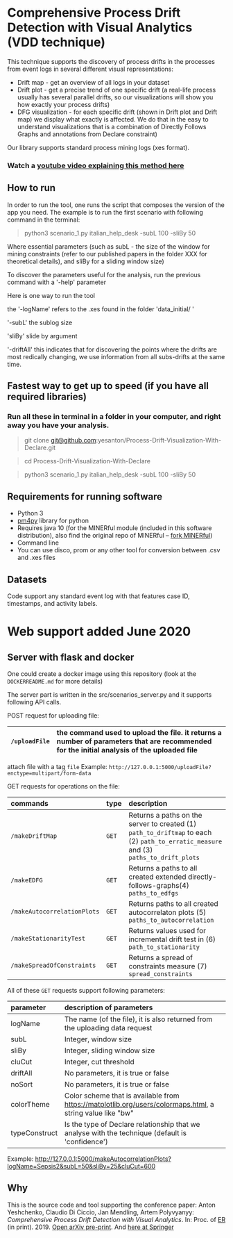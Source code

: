 # Comprehensive Process Drift Detection with Visual Analytics (VDD technique)

This technique supports the discovery of process drifts in the processes from event logs in several different visual representations:
- Drift map - get an overview of all logs in your dataset
- Drift plot - get a precise trend of one specific drift (a real-life process usually has several parallel drifts, so our visualizations will show you how exactly your process drifts)
- DFG visualization - for each specific drift (shown in Drift plot and Drift map) we display what exactly is affected. We do that in the easy to understand visualizations that is a combination of 
Directly Follows Graphs and annotations from Declare constraint)
 
Our library supports standard process mining logs (xes format).

### Watch a [youtube video explaining this method here](https://youtu.be/_AZpI_YTjO8)

## How to run

In order to run the tool, one runs the script that composes the version of the app you need. The example is to run the 
first scenario with following command in the terminal:

> python3 scenario_1.py italian_help_desk  -subL 100 -sliBy 50

Where essential parameters (such as subL - the size of the window for mining constraints (refer to our published papers in the folder XXX for theoretical details), and sliBy for a sliding window size)

To discover the parameters useful for the analysis, run the previous command with a \'-help\' parameter

Here is one way to run the tool

the '-logName' refers to the .xes found in the folder \'data_initial/ \'

\'-subL\' the sublog size

\'sliBy\' slide by argument

\'-driftAll\' this indicates that for discovering the points where the drifts are most redically changing, we use information from all subs-drifts at the same time.

## Fastest way to get up to speed (if you have all required libraries)

### Run all these in terminal in a folder in your computer, and right away you have your analysis.

> git clone git@github.com:yesanton/Process-Drift-Visualization-With-Declare.git

> cd Process-Drift-Visualization-With-Declare

> python3 scenario_1.py italian_help_desk  -subL 100 -sliBy 50



## Requirements for running software

- Python 3 
- [pm4py](https://github.com/pm4py) library for python 
- Requires java 10 (for the MINERful module (included in this software distribution), also find the original repo of MINERful – [fork MINERful](https://github.com/cdc08x/MINERful/wiki))
- Command line
- You can use disco, prom or any other tool for conversion between .csv and .xes files

## Datasets

Code support any standard event log with that features case ID, timestamps, and activity labels.

# Web support added June 2020
## Server with flask and docker

One could create a docker image using this repository (look at the `DOCKERREADME.md` for more details)

The server part is written in the src/scenarios_server.py and it supports following API calls. 

POST request for uploading file:

| `/uploadFile` | the command used to upload the file. it returns a number of parameters that are recommended for the initial analysis of the uploaded file|
|:-----------------|:----------|

attach file with a tag `file`
Example: `http://127.0.0.1:5000/uploadFile?enctype=multipart/form-data`

GET requests for operations on the file:

| commands         | type      | description                       |
|:-----------------|:----------|:----------------------------------|
| `/makeDriftMap`  | `GET`     | Returns a paths on the server to created (1) `path_to_driftmap` to each (2) `path_to_erratic_measure` and (3) `paths_to_drift_plots`
| `/makeEDFG`      | `GET`     | Returns a paths to all created extended directly-follows-graphs(4) `paths_to_edfgs`
| `/makeAutocorrelationPlots`  | `GET`     | Returns paths to all created autocorrelaton plots (5) `paths_to_autocorrelation`
| `/makeStationarityTest`  | `GET`     | Returns values used for incremental drift test in (6) `path_to_stationarity`
| `/makeSpreadOfConstraints`  | `GET`     | Returns a spread of constraints measure (7) `spread_constraints`

All of these `GET` requests support following parameters:

| parameter | description of parameters                       |
|:----------|:----------------------------------|
| logName   | The name (of the file), it is also returned from the  uploading data request
| subL      | Integer, window size 
| sliBy     | Integer, sliding window size
| cluCut    | Integer, cut threshold
| driftAll  | No parameters, it is true or false
| noSort    | No parameters, it is true or false
| colorTheme| Color scheme that is available from https://matplotlib.org/users/colormaps.html, a string value like "bw"
| typeConstruct | Is the type of Declare relationship that we analyse with the technique (default is 'confidence')

Example: http://127.0.0.1:5000/makeAutocorrelationPlots?logName=Sepsis2&subL=50&sliBy=25&cluCut=600

## Why

This is the source code and tool supporting the conference paper:
Anton Yeshchenko, Claudio Di Ciccio, Jan Mendling, Artem Polyvyanyy: *Comprehensive Process Drift Detection with Visual Analytics*. In: Proc. of [ER](http://www.inf.ufrgs.br/er2019/) (in print). 2019. [Open arXiv pre-print](https://arxiv.org/abs/1907.06386). And [here at Springer](https://link.springer.com/chapter/10.1007/978-3-030-33223-5_11)


